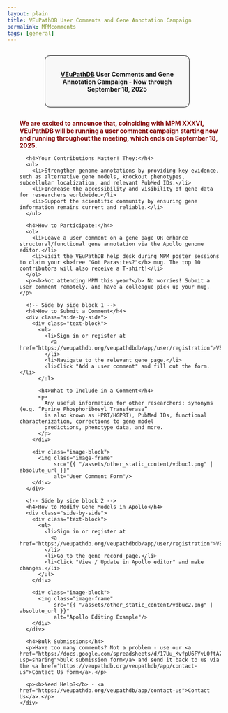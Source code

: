 ```yaml
---
layout: plain
title: VEuPathDB User Comments and Gene Annotation Campaign
permalink: MPMcomments
tags: [general]
---
```

<style>
  h1 {
    font-size: 2.5em;
  }
  div.contents {
    margin-left: 1em;
    margin-bottom: 3em;
  }
  div.workshop {
    margin: 2em 1em;
  }
  details summary, details ul {
    margin-top: 1em;
  }
  details summary {
    font-size: 120%;
    color: #069;
  }
  details p, details table {
    margin-left: 2em;
  }
  details table {
    margin-right: 6em;
  }
  table {
    margin-top: 1em;
    border-collapse: collapse;
  }
  tr.break td {
    background-color: #DCDCDC;
  }
  table.hor-minimalist-a {
    text-align: left;
  }
  table.hor-minimalist-a th {
    font-size: 110%;
    font-weight: 400;
    color: #039;
    border-bottom: 2px solid #6678b1;
    padding: 0.5em;
    text-align: left;
  }
  table.hor-minimalist-a tr {
    border-bottom: 1px solid #ddd;
  }
  table.hor-minimalist-a tr:hover td {
    color: #039; 
  }
  table.hor-minimalist-a td {
    color: #669; 
    padding: 0.5em;
    vertical-align: middle;
  }
  div.centered-title {
    border: 1px solid black;
    border-radius: 0.8em;
    text-align: center;
    margin: 2em auto;
    background: #F8F8F8;
    padding: 1em;
    max-width: 60%;
  }
  .image-frame {
    border: 4px solid #ccc;
    padding: 5px;
    background: #f9f9f9;
    display: block;
    margin: 1em auto;
    max-width: 100%;
  }

  /* Side-by-side layout */
  .side-by-side {
    display: flex;
    align-items: center; /* center image with text */
    gap: 2em;
    margin: 1.5em 0;
  }
  .side-by-side .text-block {
    flex: 1; /* take remaining width */
  }
  .side-by-side .image-block {
    flex-shrink: 0;
  }
  .side-by-side img {
    max-width: 350px; /* adjust size here */
    height: auto;
  }
  @media (max-width: 700px) {
    .side-by-side {
      flex-direction: column;
      align-items: flex-start;
    }
    .side-by-side img {
      max-width: 100%;
      margin: 1em auto;
    }
  }
</style>

<div class="static-content">
  <div class="centered-title">     
    <h4><a href="https://veupathdb.org">VEuPathDB</a> User Comments and Gene Annotation Campaign - Now through September 18, 2025</h4>
  </div>

  <div class="contents">
    <div class="workshop">
      <p style="color: maroon;"><b>We are excited to announce that, coinciding with MPM XXXVI, VEuPathDB will be running a user comment campaign starting now and running throughout the meeting, which ends on September 18, 2025.</b></p>
      
      <h4>Your Contributions Matter! They:</h4>
      <ul>
        <li>Strengthen genome annotations by providing key evidence, such as alternative gene models, knockout phenotypes, subcellular localization, and relevant PubMed IDs.</li>
        <li>Increase the accessibility and visibility of gene data for researchers worldwide.</li>
        <li>Support the scientific community by ensuring gene information remains current and reliable.</li>
      </ul>
   
      <h4>How to Participate:</h4>
      <ol>
        <li>Leave a user comment on a gene page OR enhance structural/functional gene annotation via the Apollo genome editor.</li>
        <li>Visit the VEuPathDB help desk during MPM poster sessions to claim your <b>free "Got Parasites?"</b> mug. The top 10 contributors will also receive a T-shirt!</li>
      </ol>
      <p><b>Not attending MPM this year?</b> No worries! Submit a user comment remotely, and have a colleague pick up your mug.</p>

      <!-- Side by side block 1 -->
      <h4>How to Submit a Comment</h4>
      <div class="side-by-side">
        <div class="text-block">
          <ul>
            <li>Sign in or register at 
              <a href="https://veupathdb.org/veupathdbdb/app/user/registration">VEuPathDB.org</a>.
            </li>
            <li>Navigate to the relevant gene page.</li>
            <li>Click "Add a user comment" and fill out the form.</li>
          </ul>

          <h4>What to Include in a Comment</h4>
          <p>
            Any useful information for other researchers: synonyms (e.g. “Purine Phosphoribosyl Transferase” 
            is also known as HPRT/HGPRT), PubMed IDs, functional characterization, corrections to gene model 
            predictions, phenotype data, and more.
          </p>
        </div>

        <div class="image-block">
          <img class="image-frame" 
               src="{{ "/assets/other_static_content/vdbuc1.png" | absolute_url }}" 
               alt="User Comment Form"/>
        </div>
      </div>

      <!-- Side by side block 2 -->
      <h4>How to Modify Gene Models in Apollo</h4>
      <div class="side-by-side">
        <div class="text-block">
          <ul>
            <li>Sign in or register at 
              <a href="https://veupathdb.org/veupathdbdb/app/user/registration">VEuPathDB.org</a>.
            </li>
            <li>Go to the gene record page.</li>
            <li>Click "View / Update in Apollo editor" and make changes.</li>
          </ul>
        </div>

        <div class="image-block">
          <img class="image-frame" 
               src="{{ "/assets/other_static_content/vdbuc2.png" | absolute_url }}" 
               alt="Apollo Editing Example"/>
        </div>
      </div>
    
      <h4>Bulk Submissions</h4>
      <p>Have too many comments? Not a problem - use our <a href="https://docs.google.com/spreadsheets/d/17Uu_KvfpU6FYvL0ftA7zSt1fK7OinDRZp6Dng_RPH7Y/edit?usp=sharing">bulk submission form</a> and send it back to us via the <a href="https://veupathdb.org/veupathdb/app/contact-us">Contact Us form</a>.</p>
      
      <p><b>Need Help?</b> - <a href="https://veupathdb.org/veupathdb/app/contact-us">Contact Us</a>.</p>
    </div>
  </div>
</div>
